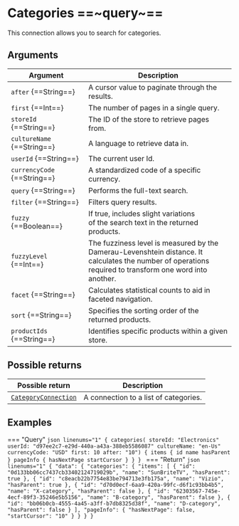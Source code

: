 # Categories ==~query~==

This connection allows you to search for categories.

## Arguments

| Argument                           	| Description                                                                                                                                              	|
|------------------------------------	|---------------------------------------------------------------------------------------------------------------------------------------------------------	|
| `after` {==String==}              	| A cursor value to paginate through the results.                                                                                                         	|
| `first` {==Int==}                 	| The number of pages in a single query.                                                                                                                  	|
| `storeId` {==String==}            	| The ID of the store to retrieve pages from.                                                                                                              	|
| `cultureName` {==String==}        	| A language to retrieve data in.                                                                                                                          	|
| `userId` {==String==}             	| The current user Id.                                                                                                                                    	|
| `currencyCode` {==String==}       	| A standardized code of a specific currency.                                                                                                   	|
| `query` {==String==}              	| Performs the full-text search.                                                                                                                          	|
| `filter` {==String==}             	| Filters query results.                                                                                                                  	|
| `fuzzy` {==Boolean==}             	| If true, includes slight variations<br>of the search text in the returned products.                                                                      	|
| `fuzzyLevel` {==Int==}            	| The fuzziness level is measured by the <br>Damerau-Levenshtein distance. It calculates the number of operations<br> required to transform one word into another. 	|
| `facet` {==String==}              	| Calculates statistical counts to aid in faceted navigation.                                                                                             	|
| `sort` {==String==}               	| Specifies the sorting order of the returned products.                                                                                                   	|
| `productIds` {==String==}         	| Identifies specific products within a given store.                                                                                                      	|

## Possible returns

| Possible return                                                       	| Description                           	|
|-----------------------------------------------------------------------	|---------------------------------------	|
| [`CategoryConnection`](../objects/category/CategoryConnection.md)     	| A connection to a list of categories.  	|

## Examples

=== "Query"
    ```json linenums="1"
    {
        categories(
            storeId: "Electronics"
            userId: "d97ee2c7-e29d-440a-a43a-388eb5586087"
            cultureName: "en-Us"
            currencyCode: "USD"
      	    first: 10
  	        after: "10")
        {
            items
            {
                id
                name
                hasParent
            }
            pageInfo
            {
                hasNextPage
                startCursor
            }
        }
    }
    ```
=== "Return"
    ```json linenums="1"
    {
      "data": {
        "categories": {
            "items": [
                {
                  "id": "0d133bb06cc7437cb33402124719029b",
                  "name": "SunBriteTV",
                  "hasParent": true
                },
                {
                  "id": "c8eacb22b7754e83be794713e3fb175a",
                  "name": "Vizio",
                  "hasParent": true
                },
                {
                  "id": "d70d0ecf-6aa9-420a-99fc-d6f1c93bb4b5",
                  "name": "X-category",
                  "hasParent": false
                },
                {
                  "id": "62303567-745e-4ecf-89f3-35246e5b5156",
                  "name": "B-category",
                  "hasParent": false
                },
                {
                  "id": "bb06b0cb-4555-4a45-a3ff-b7db8325d38f",
                  "name": "D-category",
                  "hasParent": false
                }
            ],
            "pageInfo": {
              "hasNextPage": false,
              "startCursor": "10"
            }
        }
      }
    }
    ```
